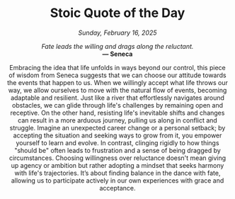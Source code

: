 <h1 align="center">Stoic Quote of the Day</h1>
<p align="center"><em><!--date-start-->Sunday, February 16, 2025<!--date-end--></em></p>
<p align="center">
    <em><!--START_SECTION:quote-text-->
Fate leads the willing and drags along the reluctant.
<!--END_SECTION:quote-text--></em><br>
    <strong>— <!--START_SECTION:quote-author-->
Seneca
<!--END_SECTION:quote-author--></strong>
</p>

<p align="center" style="max-width:600px;margin:0 auto;">
<!--START_SECTION:quote-interpretation-->
Embracing the idea that life unfolds in ways beyond our control, this piece of wisdom from Seneca suggests that we can choose our attitude towards the events that happen to us. When we willingly accept what life throws our way, we allow ourselves to move with the natural flow of events, becoming adaptable and resilient. Just like a river that effortlessly navigates around obstacles, we can glide through life's challenges by remaining open and receptive. On the other hand, resisting life's inevitable shifts and changes can result in a more arduous journey, pulling us along in conflict and struggle. Imagine an unexpected career change or a personal setback; by accepting the situation and seeking ways to grow from it, you empower yourself to learn and evolve. In contrast, clinging rigidly to how things "should be" often leads to frustration and a sense of being dragged by circumstances. Choosing willingness over reluctance doesn't mean giving up agency or ambition but rather adopting a mindset that seeks harmony with life's trajectories. It’s about finding balance in the dance with fate, allowing us to participate actively in our own experiences with grace and acceptance.
<!--END_SECTION:quote-interpretation-->
</p>
